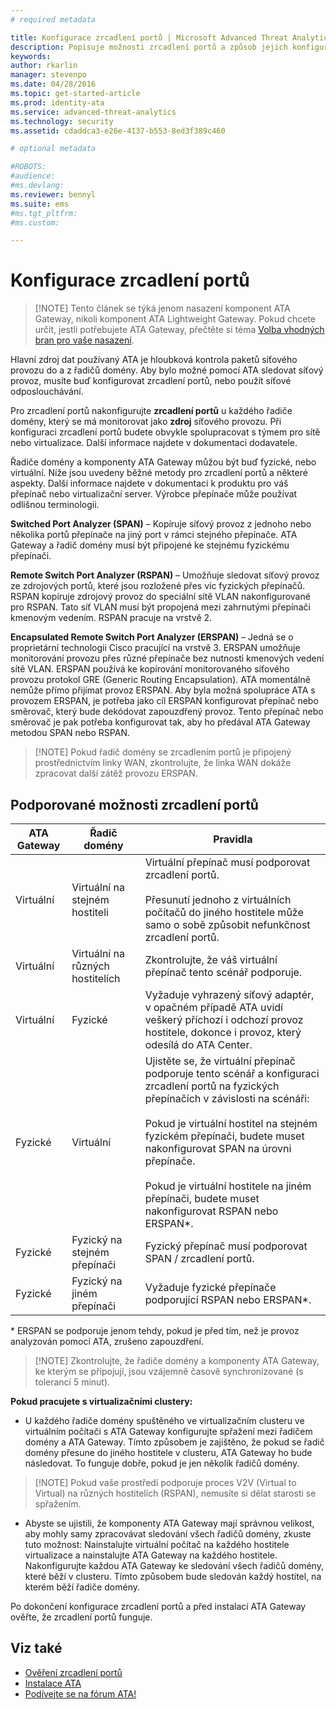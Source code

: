 ```yaml
---
# required metadata

title: Konfigurace zrcadlení portů | Microsoft Advanced Threat Analytics
description: Popisuje možnosti zrcadlení portů a způsob jejich konfigurace pro ATA.
keywords:
author: rkarlin
manager: stevenpo
ms.date: 04/28/2016
ms.topic: get-started-article
ms.prod: identity-ata
ms.service: advanced-threat-analytics
ms.technology: security
ms.assetid: cdaddca3-e26e-4137-b553-8ed3f389c460

# optional metadata

#ROBOTS:
#audience:
#ms.devlang:
ms.reviewer: bennyl
ms.suite: ems
#ms.tgt_pltfrm:
#ms.custom:

---
```


# Konfigurace zrcadlení portů
> [!NOTE] Tento článek se týká jenom nasazení komponent ATA Gateway, nikoli komponent ATA Lightweight Gateway. Pokud chcete určit, jestli potřebujete ATA Gateway, přečtěte si téma [Volba vhodných bran pro vaše nasazení](/advanced-threat-analytics/plan-design/ata-capacity-planning#Choosing-the-right-gateway-type-for-your-deployment).
 
Hlavní zdroj dat používaný ATA je hloubková kontrola paketů síťového provozu do a z řadičů domény. Aby bylo možné pomocí ATA sledovat síťový provoz, musíte buď konfigurovat zrcadlení portů, nebo použít síťové odposlouchávání.

Pro zrcadlení portů nakonfigurujte **zrcadlení portů** u každého řadiče domény, který se má monitorovat jako **zdroj** síťového provozu. Při konfiguraci zrcadlení portů budete obvykle spolupracovat s týmem pro sítě nebo virtualizace.
Další informace najdete v dokumentaci dodavatele.

Řadiče domény a komponenty ATA Gateway můžou být buď fyzické, nebo virtuální. Níže jsou uvedeny běžné metody pro zrcadlení portů a některé aspekty. Další informace najdete v dokumentaci k produktu pro váš přepínač nebo virtualizační server. Výrobce přepínače může používat odlišnou terminologii.

**Switched Port Analyzer (SPAN)** – Kopíruje síťový provoz z jednoho nebo několika portů přepínače na jiný port v rámci stejného přepínače. ATA Gateway a řadič domény musí být připojené ke stejnému fyzickému přepínači.

**Remote Switch Port Analyzer (RSPAN)** – Umožňuje sledovat síťový provoz ze zdrojových portů, které jsou rozložené přes víc fyzických přepínačů. RSPAN kopíruje zdrojový provoz do speciální sítě VLAN nakonfigurované pro RSPAN. Tato síť VLAN musí být propojená mezi zahrnutými přepínači kmenovým vedením. RSPAN pracuje na vrstvě 2.

**Encapsulated Remote Switch Port Analyzer (ERSPAN)** – Jedná se o proprietární technologii Cisco pracující na vrstvě 3. ERSPAN umožňuje monitorování provozu přes různé přepínače bez nutnosti kmenových vedení sítě VLAN. ERSPAN používá ke kopírování monitorovaného síťového provozu protokol GRE (Generic Routing Encapsulation). ATA momentálně nemůže přímo přijímat provoz ERSPAN. Aby byla možná spolupráce ATA s provozem ERSPAN, je potřeba jako cíl ERSPAN konfigurovat přepínač nebo směrovač, který bude dekódovat zapouzdřený provoz. Tento přepínač nebo směrovač je pak potřeba konfigurovat tak, aby ho předával ATA Gateway metodou SPAN nebo RSPAN.

> [!NOTE] Pokud řadič domény se zrcadlením portů je připojený prostřednictvím linky WAN, zkontrolujte, že linka WAN dokáže zpracovat další zátěž provozu ERSPAN.

## Podporované možnosti zrcadlení portů

|ATA Gateway|Řadič domény|Pravidla|
|---------------|---------------------|------------------|
|Virtuální|Virtuální na stejném hostiteli|Virtuální přepínač musí podporovat zrcadlení portů.<br /><br />Přesunutí jednoho z virtuálních počítačů do jiného hostitele může samo o sobě způsobit nefunkčnost zrcadlení portů.|
|Virtuální|Virtuální na různých hostitelích|Zkontrolujte, že váš virtuální přepínač tento scénář podporuje.|
|Virtuální|Fyzické|Vyžaduje vyhrazený síťový adaptér, v opačném případě ATA uvidí veškerý příchozí i odchozí provoz hostitele, dokonce i provoz, který odesílá do ATA Center.|
|Fyzické|Virtuální|Ujistěte se, že virtuální přepínač podporuje tento scénář a konfiguraci zrcadlení portů na fyzických přepínačích v závislosti na scénáři:<br /><br />Pokud je virtuální hostitel na stejném fyzickém přepínači, budete muset nakonfigurovat SPAN na úrovni přepínače.<br /><br />Pokud je virtuální hostitele na jiném přepínači, budete muset nakonfigurovat RSPAN nebo ERSPAN&#42;.|
|Fyzické|Fyzický na stejném přepínači|Fyzický přepínač musí podporovat SPAN / zrcadlení portů.|
|Fyzické|Fyzický na jiném přepínači|Vyžaduje fyzické přepínače podporující RSPAN nebo ERSPAN&#42;.|
&#42; ERSPAN se podporuje jenom tehdy, pokud je před tím, než je provoz analyzován pomocí ATA, zrušeno zapouzdření.

> [!NOTE] Zkontrolujte, že řadiče domény a komponenty ATA Gateway, ke kterým se připojují, jsou vzájemně časově synchronizované (s tolerancí 5 minut).

**Pokud pracujete s virtualizačními clustery:**

-   U každého řadiče domény spuštěného ve virtualizačním clusteru ve virtuálním počítači s ATA Gateway konfigurujte spřažení mezi řadičem domény a ATA Gateway. Tímto způsobem je zajištěno, že pokud se řadič domény přesune do jiného hostitele v clusteru, ATA Gateway ho bude následovat. To funguje dobře, pokud je jen několik řadičů domény.
> [!NOTE] Pokud vaše prostředí podporuje proces V2V (Virtual to Virtual) na různých hostitelích (RSPAN), nemusíte si dělat starosti se spřažením.
> 
-   Abyste se ujistili, že komponenty ATA Gateway mají správnou velikost, aby mohly samy zpracovávat sledování všech řadičů domény, zkuste tuto možnost: Nainstalujte virtuální počítač na každého hostitele virtualizace a nainstalujte ATA Gateway na každého hostitele. Nakonfigurujte každou ATA Gateway ke sledování všech řadičů domény, které běží v clusteru. Tímto způsobem bude sledován každý hostitel, na kterém běží řadiče domény.

Po dokončení konfigurace zrcadlení portů a před instalací ATA Gateway ověřte, že zrcadlení portů funguje.

## Viz také
- [Ověření zrcadlení portů](validate-port-mirroring.md)
- [Instalace ATA](install-ata.md)
- [Podívejte se na fórum ATA!](https://social.technet.microsoft.com/Forums/security/en-US/home?forum=mata)


<!--HONumber=Jun16_HO1-->


